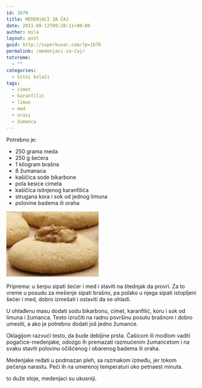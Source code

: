 ```yaml
---
id: 1676
title: MEDENjACI ZA ČAJ
date: 2011-08-12T09:28:11+00:00
author: mila
layout: post
guid: http://superkuvar.com/?p=1676
permalink: /medenjaci-za-čaj/
totvreme:
  - ""
categories:
  - Sitni kolači
tags:
  - cimet
  - karanfilić
  - limun
  - med
  - orasi
  - žumanca
---
```

Potrebno je:

  * 250 grama meda
  * 250 g šećera
  * 1 kilogram brašna
  * 8 žumanaca
  * kašičica sode bikarbone
  * pola kesice cimeta
  * kašičica isitnjenog karanfilića
  * strugana kora i sok od jednog limuna
  * polovine badema ili oraha

<img class="alignnone size-full wp-image-1677" title="medenjacizacaj" src="/wp-content/uploads/2011/08/medenjacizacaj-e1312978858191.jpg" alt="" width="244" height="172" /> 

Priprema: u šerpu sipati šećer i med i staviti na štednjak da provri. Za to vreme u posudu za mešenje sipati brašno, pa polako u njega sipati istopljeni šećer i med, dobro izmešati i ostaviti da se ohladi.

U ohlađenu masu dodati sodu bikarbonu, cimet, karanfilić, koru i sok od limuna i žumanca. Testo izručiti na radnu površinu posutu brašnom i dobro umesiti, a ako je potrebno dodati još jedno žumance.

Oklagijom razvući testo, da bude debljine prsta. Čašicom ili modlom vaditi pogačice-medenjake, odozgo ih premazati razmućenim žumancetom i na svaku staviti polovinu očišćenog i obarenog badema ili oraha.

Medenjake ređati u podmazan pleh, sa razmakom između, jer tokom pečenja narastu. Peći ih na umerenoj temperaturi oko petnaest minuta.

 to duže stoje, medenjaci su ukusniji.